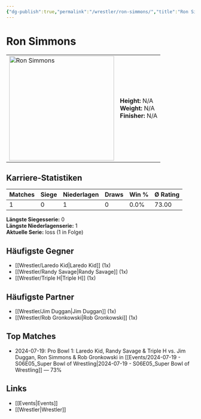 ```yaml
---
{"dg-publish":true,"permalink":"/wrestler/ron-simmons/","title":"Ron Simmons","tags":["wrestler"],"noteIcon":""}
---
```



# Ron Simmons

<table>
        <tr>
        <td><img src="https://github.com/CptSpaulding1980/choke-slam-wrestling/releases/download/images/Ron_Simmons.png" width="280" alt="Ron Simmons"></td>
        <td>
        <b>Height:</b> N/A<br>
        <b>Weight:</b> N/A<br>
        <b>Finisher:</b> N/A<br>
        </td>
        </tr>
        </table>
        
## Karriere-Statistiken

| Matches | Siege | Niederlagen | Draws | Win % | Ø Rating |
|---------|-------|-------------|-------|-------|-----------|
| 1 | 0 | 1 | 0 | 0.0% | 73.00 |

**Längste Siegesserie:** 0<br>**Längste Niederlagenserie:** 1<br>**Aktuelle Serie:** loss (1 in Folge)


## Häufigste Gegner
- [[Wrestler/Laredo Kid\|Laredo Kid]] (1x)
- [[Wrestler/Randy Savage\|Randy Savage]] (1x)
- [[Wrestler/Triple H\|Triple H]] (1x)

## Häufigste Partner
- [[Wrestler/Jim Duggan\|Jim Duggan]] (1x)
- [[Wrestler/Rob Gronkowski\|Rob Gronkowski]] (1x)

## Top Matches
- 2024-07-19: Pro Bowl 1: Laredo Kid, Randy Savage & Triple H vs. Jim Duggan, Ron Simmons & Rob Gronkowski in [[Events/2024-07-19 - S06E05_Super Bowl of Wrestling\|2024-07-19 - S06E05_Super Bowl of Wrestling]] — 73%

## Links
- [[Events\|Events]]
- [[Wrestler\|Wrestler]]
